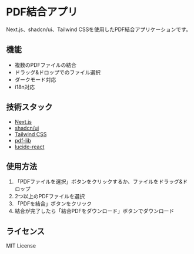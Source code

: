 # PDF結合アプリ

Next.js、shadcn/ui、Tailwind CSSを使用したPDF結合アプリケーションです。

## 機能

- 複数のPDFファイルの結合
- ドラッグ&ドロップでのファイル選択
- ダークモード対応
- i18n対応

## 技術スタック

- [Next.js](https://nextjs.org/)
- [shadcn/ui](https://ui.shadcn.com/)
- [Tailwind CSS](https://tailwindcss.com/)
- [pdf-lib](https://pdf-lib.js.org/)
- [lucide-react](https://lucide.dev/)

## 使用方法

1. 「PDFファイルを選択」ボタンをクリックするか、ファイルをドラッグ&ドロップ
2. 2つ以上のPDFファイルを選択
3. 「PDFを結合」ボタンをクリック
4. 結合が完了したら「結合PDFをダウンロード」ボタンでダウンロード

## ライセンス

MIT License
